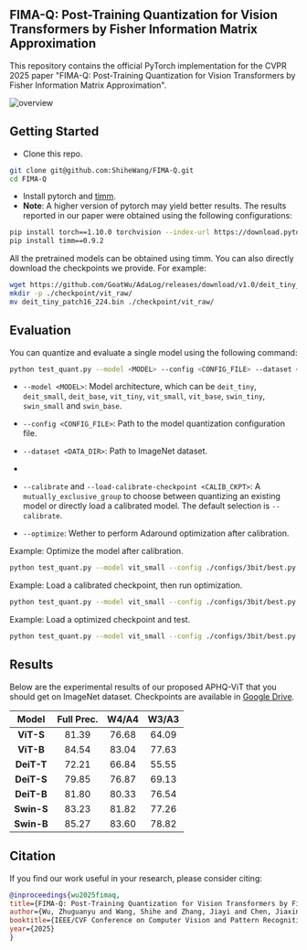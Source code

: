 ## FIMA-Q: Post-Training Quantization for Vision Transformers by Fisher Information Matrix Approximation

This repository contains the official PyTorch implementation for the CVPR 2025 paper "FIMA-Q: Post-Training Quantization for Vision Transformers by Fisher Information Matrix Approximation".

![overview](./assets/)

## Getting Started

- Clone this repo.

```bash
git clone git@github.com:ShiheWang/FIMA-Q.git
cd FIMA-Q
```

- Install pytorch and [timm](https://github.com/huggingface/pytorch-image-models/tree/main).
- **Note**: A higher version of pytorch may yield better results. The results reported in our paper were obtained using the following configurations:

```bash
pip install torch==1.10.0 torchvision --index-url https://download.pytorch.org/whl/cu113
pip install timm==0.9.2
```

All the pretrained models can be obtained using timm. You can also directly download the checkpoints we provide. For example:

```bash
wget https://github.com/GoatWu/AdaLog/releases/download/v1.0/deit_tiny_patch16_224.bin
mkdir -p ./checkpoint/vit_raw/
mv deit_tiny_patch16_224.bin ./checkpoint/vit_raw/
```

## Evaluation

You can quantize and evaluate a single model using the following command:

```bash
python test_quant.py --model <MODEL> --config <CONFIG_FILE> --dataset <DATA_DIR> [--reconstruct-mlp] [--load-reconstruct-checkpoint <RECON_CKPT>] [--calibrate] [--load-calibrate-checkpoint <CALIB_CKPT>] [--optimize]
```

- `--model <MODEL>`: Model architecture, which can be `deit_tiny`, `deit_small`, `deit_base`, `vit_tiny`, `vit_small`, `vit_base`, `swin_tiny`, `swin_small` and `swin_base`.

- `--config <CONFIG_FILE>`: Path to the model quantization configuration file.

- `--dataset <DATA_DIR>`: Path to ImageNet dataset.
- 
- `--calibrate` and `--load-calibrate-checkpoint <CALIB_CKPT>`: A `mutually_exclusive_group` to choose between quantizing an existing model or directly load a calibrated model. The default selection is `--calibrate`.

- `--optimize`: Wether to perform Adaround optimization after calibration.

Example: Optimize the model after calibration.

```bash
python test_quant.py --model vit_small --config ./configs/3bit/best.py --dataset ~/data/ILSVRC/Data/CLS-LOC --val-batch-size 500  --calibrate --optimize --optim-metric fisher_lr+diag
```

Example: Load a calibrated checkpoint, then run optimization.

```bash
python test_quant.py --model vit_small --config ./configs/3bit/best.py --dataset ~/data/ILSVRC/Data/CLS-LOC --val-batch-size 500 --load-reconstruct-checkpoint ./checkpoints/quant_result/vit_small_w3_a3_calibsize_128_mse.pth  --optimize --optim-metric fisher_lr+diag
```

Example: Load a optimized checkpoint and test.

```bash
python test_quant.py --model vit_small --config ./configs/3bit/best.py --dataset ~/data/ILSVRC/Data/CLS-LOC --val-batch-size 500 --load-optimize-checkpoint ./checkpoints/quant_result/vit_small_w3_a3_optimsize_1024_fisher_lr+diag_qdropq15.pth --test-optimize-checkpoint 
```

## Results

Below are the experimental results of our proposed APHQ-ViT that you should get on ImageNet dataset. Checkpoints are available in [Google Drive]().

| Model | **Full Prec.** | **W4/A4** | **W3/A3** |
|:----------:|:--------------:|:---------:|:---------:|
| **ViT-S**  | 81.39          | 76.68     | 64.09     |
| **ViT-B**  | 84.54          | 83.04     | 77.63     |
| **DeiT-T** | 72.21          | 66.84     | 55.55     |
| **DeiT-S** | 79.85          | 76.87     | 69.13     |
| **DeiT-B** | 81.80          | 80.33     | 76.54     |
| **Swin-S** | 83.23          | 81.82     | 77.26     |
| **Swin-B** | 85.27          | 83.60     | 78.82     |

## Citation

If you find our work useful in your research, please consider citing:

```bibtex
@inproceedings{wu2025fimaq,
title={FIMA-Q: Post-Training Quantization for Vision Transformers by Fisher Information Matrix Approximation},
author={Wu, Zhuguanyu and Wang, Shihe and Zhang, Jiayi and Chen, Jiaxin and Wang, Yunhong},
booktitle={IEEE/CVF Conference on Computer Vision and Pattern Recognition (CVPR)},
year={2025}
}
```